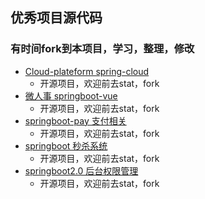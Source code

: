 ## 优秀项目源代码
### 有时间fork到本项目，学习，整理，修改

- [Cloud-plateform spring-cloud](https://gitee.com/geek_qi/cloud-platform)
    - 开源项目，欢迎前去stat，fork
- [微人事 springboot-vue](https://github.com/lenve/vhr)
    - 开源项目，欢迎前去stat，fork
- [springboot-pay 支付相关](https://gitee.com/52itstyle/spring-boot-pay)
    - 开源项目，欢迎前去stat，fork
- [springboot 秒杀系统](https://gitee.com/52itstyle/spring-boot-seckill)
    - 开源项目，欢迎前去stat，fork
- [springboot2.0 后台权限管理 ](https://gitee.com/JeeHuangBingGui/jeeSpringCloud)
    - 开源项目，欢迎前去stat，fork

